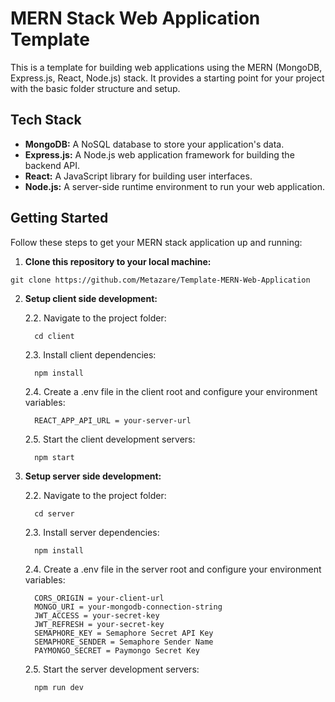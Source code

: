 # MERN Stack Web Application Template

This is a template for building web applications using the MERN (MongoDB, Express.js, React, Node.js) stack. It provides a starting point for your project with the basic folder structure and setup.

## Tech Stack

- **MongoDB:** A NoSQL database to store your application's data.
- **Express.js:** A Node.js web application framework for building the backend API.
- **React:** A JavaScript library for building user interfaces.
- **Node.js:** A server-side runtime environment to run your web application.

## Getting Started

Follow these steps to get your MERN stack application up and running:

1. **Clone this repository to your local machine:**
  ```shell
  git clone https://github.com/Metazare/Template-MERN-Web-Application
  ```

2. **Setup client side development:**

    2.2. Navigate to the project folder:
    ```shell
      cd client
    ```
    2.3. Install client dependencies:
    ```shell
      npm install
    ```
    2.4. Create a .env file in the client root and configure your environment variables:
    ```env
      REACT_APP_API_URL = your-server-url
    ```
    2.5. Start the client development servers:
    ```shell
      npm start
    ```  

2. **Setup server side development:**

    2.2. Navigate to the project folder:
    ```shell
      cd server
    ```
    2.3. Install server dependencies:
    ```shell
      npm install
    ```
    2.4. Create a .env file in the server root and configure your environment variables:
    ```env
      CORS_ORIGIN = your-client-url
      MONGO_URI = your-mongodb-connection-string
      JWT_ACCESS = your-secret-key
      JWT_REFRESH = your-secret-key
      SEMAPHORE_KEY = Semaphore Secret API Key
      SEMAPHORE_SENDER = Semaphore Sender Name
      PAYMONGO_SECRET = Paymongo Secret Key
    ```
    2.5. Start the server development servers:
    ```shell
      npm run dev
    ```